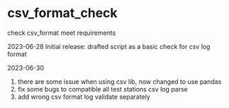 # csv_format_check
check csv_format meet requirements

2023-06-28
Initial release: drafted script as a basic check for csv log format

2023-06-30
1. there are some issue when using csv lib, now changed to use pandas
2. fix some bugs to compatible all test stations csv log parse
3. add wrong csv format log validate separately
